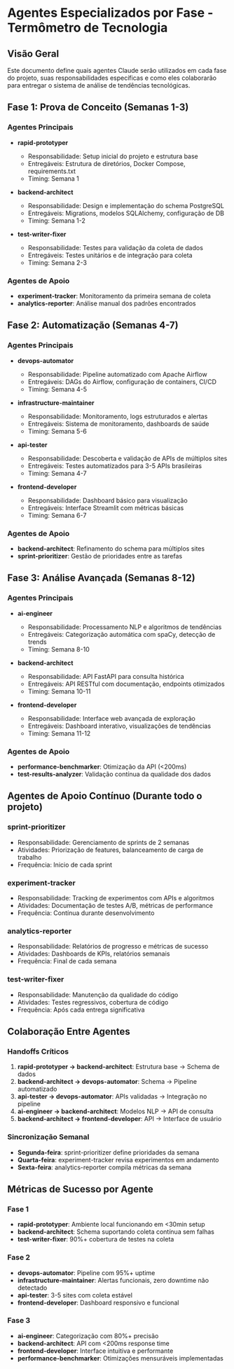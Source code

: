 # Agentes Especializados por Fase - Termômetro de Tecnologia

## Visão Geral
Este documento define quais agentes Claude serão utilizados em cada fase do projeto, suas responsabilidades específicas e como eles colaborarão para entregar o sistema de análise de tendências tecnológicas.

## Fase 1: Prova de Conceito (Semanas 1-3)

### Agentes Principais
- **rapid-prototyper**
  - Responsabilidade: Setup inicial do projeto e estrutura base
  - Entregáveis: Estrutura de diretórios, Docker Compose, requirements.txt
  - Timing: Semana 1

- **backend-architect**
  - Responsabilidade: Design e implementação do schema PostgreSQL
  - Entregáveis: Migrations, modelos SQLAlchemy, configuração de DB
  - Timing: Semana 1-2

- **test-writer-fixer**
  - Responsabilidade: Testes para validação da coleta de dados
  - Entregáveis: Testes unitários e de integração para coleta
  - Timing: Semana 2-3

### Agentes de Apoio
- **experiment-tracker**: Monitoramento da primeira semana de coleta
- **analytics-reporter**: Análise manual dos padrões encontrados

## Fase 2: Automatização (Semanas 4-7)

### Agentes Principais
- **devops-automator**
  - Responsabilidade: Pipeline automatizado com Apache Airflow
  - Entregáveis: DAGs do Airflow, configuração de containers, CI/CD
  - Timing: Semana 4-5

- **infrastructure-maintainer**
  - Responsabilidade: Monitoramento, logs estruturados e alertas
  - Entregáveis: Sistema de monitoramento, dashboards de saúde
  - Timing: Semana 5-6

- **api-tester**
  - Responsabilidade: Descoberta e validação de APIs de múltiplos sites
  - Entregáveis: Testes automatizados para 3-5 APIs brasileiras
  - Timing: Semana 4-7

- **frontend-developer**
  - Responsabilidade: Dashboard básico para visualização
  - Entregáveis: Interface Streamlit com métricas básicas
  - Timing: Semana 6-7

### Agentes de Apoio
- **backend-architect**: Refinamento do schema para múltiplos sites
- **sprint-prioritizer**: Gestão de prioridades entre as tarefas

## Fase 3: Análise Avançada (Semanas 8-12)

### Agentes Principais
- **ai-engineer**
  - Responsabilidade: Processamento NLP e algoritmos de tendências
  - Entregáveis: Categorização automática com spaCy, detecção de trends
  - Timing: Semana 8-10

- **backend-architect**
  - Responsabilidade: API FastAPI para consulta histórica
  - Entregáveis: API RESTful com documentação, endpoints otimizados
  - Timing: Semana 10-11

- **frontend-developer**
  - Responsabilidade: Interface web avançada de exploração
  - Entregáveis: Dashboard interativo, visualizações de tendências
  - Timing: Semana 11-12

### Agentes de Apoio
- **performance-benchmarker**: Otimização da API (<200ms)
- **test-results-analyzer**: Validação contínua da qualidade dos dados

## Agentes de Apoio Contínuo (Durante todo o projeto)

### **sprint-prioritizer**
- Responsabilidade: Gerenciamento de sprints de 2 semanas
- Atividades: Priorização de features, balanceamento de carga de trabalho
- Frequência: Inicio de cada sprint

### **experiment-tracker**
- Responsabilidade: Tracking de experimentos com APIs e algoritmos
- Atividades: Documentação de testes A/B, métricas de performance
- Frequência: Contínua durante desenvolvimento

### **analytics-reporter**
- Responsabilidade: Relatórios de progresso e métricas de sucesso
- Atividades: Dashboards de KPIs, relatórios semanais
- Frequência: Final de cada semana

### **test-writer-fixer**
- Responsabilidade: Manutenção da qualidade do código
- Atividades: Testes regressivos, cobertura de código
- Frequência: Após cada entrega significativa

## Colaboração Entre Agentes

### Handoffs Críticos
1. **rapid-prototyper → backend-architect**: Estrutura base → Schema de dados
2. **backend-architect → devops-automator**: Schema → Pipeline automatizado  
3. **api-tester → devops-automator**: APIs validadas → Integração no pipeline
4. **ai-engineer → backend-architect**: Modelos NLP → API de consulta
5. **backend-architect → frontend-developer**: API → Interface de usuário

### Sincronização Semanal
- **Segunda-feira**: sprint-prioritizer define prioridades da semana
- **Quarta-feira**: experiment-tracker revisa experimentos em andamento
- **Sexta-feira**: analytics-reporter compila métricas da semana

## Métricas de Sucesso por Agente

### Fase 1
- **rapid-prototyper**: Ambiente local funcionando em <30min setup
- **backend-architect**: Schema suportando coleta contínua sem falhas
- **test-writer-fixer**: 90%+ cobertura de testes na coleta

### Fase 2  
- **devops-automator**: Pipeline com 95%+ uptime
- **infrastructure-maintainer**: Alertas funcionais, zero downtime não detectado
- **api-tester**: 3-5 sites com coleta estável
- **frontend-developer**: Dashboard responsivo e funcional

### Fase 3
- **ai-engineer**: Categorização com 80%+ precisão
- **backend-architect**: API com <200ms response time
- **frontend-developer**: Interface intuitiva e performante
- **performance-benchmarker**: Otimizações mensuráveis implementadas